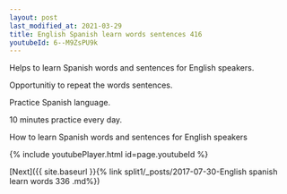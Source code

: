 ```yaml
---
layout: post
last_modified_at: 2021-03-29
title: English Spanish learn words sentences 416 
youtubeId: 6--M9ZsPU9k
---
```

 
 
Helps to learn Spanish words and sentences for English speakers.

Opportunitiy to repeat the words sentences. 

Practice Spanish language. 
 
10 minutes practice every day. 
 
How to learn Spanish words and sentences for English speakers 
 
{% include youtubePlayer.html id=page.youtubeId %}
 
 
[Next]({{ site.baseurl }}{% link  split1/_posts/2017-07-30-English spanish learn words 336 .md%})
 
